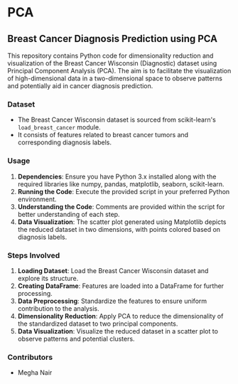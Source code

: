 # PCA
## Breast Cancer Diagnosis Prediction using PCA

This repository contains Python code for dimensionality reduction and visualization of the Breast Cancer Wisconsin (Diagnostic) dataset using Principal Component Analysis (PCA). The aim is to facilitate the visualization of high-dimensional data in a two-dimensional space to observe patterns and potentially aid in cancer diagnosis prediction.

### Dataset
- The Breast Cancer Wisconsin dataset is sourced from scikit-learn's `load_breast_cancer` module.
- It consists of features related to breast cancer tumors and corresponding diagnosis labels.

### Usage
1. **Dependencies**: Ensure you have Python 3.x installed along with the required libraries like numpy, pandas, matplotlib, seaborn, scikit-learn.
2. **Running the Code**: Execute the provided script in your preferred Python environment.
3. **Understanding the Code**: Comments are provided within the script for better understanding of each step.
4. **Data Visualization**: The scatter plot generated using Matplotlib depicts the reduced dataset in two dimensions, with points colored based on diagnosis labels.

### Steps Involved
1. **Loading Dataset**: Load the Breast Cancer Wisconsin dataset and explore its structure.
2. **Creating DataFrame**: Features are loaded into a DataFrame for further processing.
3. **Data Preprocessing**: Standardize the features to ensure uniform contribution to the analysis.
4. **Dimensionality Reduction**: Apply PCA to reduce the dimensionality of the standardized dataset to two principal components.
5. **Data Visualization**: Visualize the reduced dataset in a scatter plot to observe patterns and potential clusters.

### Contributors
- Megha Nair



